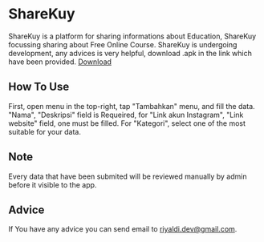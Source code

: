 # ShareKuy
ShareKuy is a platform for sharing informations about Education, ShareKuy focussing sharing about Free Online Course. ShareKuy is undergoing development, any advices is very helpful, download .apk in the link which have been provided. [Download](https://github.com/riyhs/ShareKuy/raw/master/app/build/outputs/apk/debug/shareKuy.apk)

## How To Use
First, open menu in the top-right, tap "Tambahkan" menu, and fill the data.
"Nama", "Deskripsi" field is Requeired, for "Link akun Instagram", "Link website" field, one must be filled. For "Kategori", select one of the most suitable for your data.

## Note
Every data that have been submited will be reviewed manually by admin before it visible to the app.

## Advice
If You have any advice you can send email to [riyaldi.dev@gmail.com](mailto:riyaldi.dev@gmail.com).

